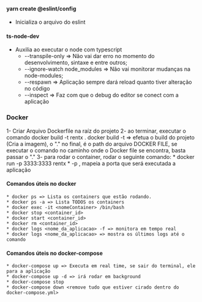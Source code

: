 #### yarn create @eslint/config 
* Inicializa o arquivo do eslint

#### ts-node-dev
* Auxilia ao executar o node com typescript
    *   --transpile-only => Não vai dar erro no momento do desenvolvimento, sintaxe e entre outros;
    * --ignore-watch node_modules => Não vai monitorar mudanças na node-modules;
    * --respawn => Aplicação sempre dará reload quanto tiver alteração no código
    * --inspect => Faz com que o debug do editor se conect com a aplicação
        

### Docker
1- Criar Arquivo Dockerfile na raíz do projeto
2- ao terminar, executar o comando docker build -t rentx .
    docker build -t => efetua o build do projeto (Cria a imagem), o "." no final, é o path do arquivo DOCKER FILE, 
    se executar o comando no caminho onde o Docker file se encontra, basta passar o "."
3- para rodar o container, rodar o seguinte comando:
    * docker run -p 3333:3333 rentx
        * -p <porta> <nomeImagem>, mapeia a porta que será executada a aplicação 

#### Comandos úteis no docker
    * docker ps => Lista os containers que estão rodando.
    * docker ps -a => Lista TODOS os containers
    * docker exec -it <nomeContainer> /bin/bash 
    * docker stop <container_id>
    * docker start <container_id>
    * docker rm <container_id>
    * docker logs <nome_da_aplicacao> -f => monitora em tempo real
    * docker logs <nome_da_aplicacao> => mostra os últimos logs até o comando

#### Comandos úteis no docker-compose
    * docker-compose up => Executa em real time, se sair do terminal, ele para a aplicação
    * docker-compose up -d => irá rodar em background
    * docker-compose stop
    * docker-compose down <remove tudo que estiver cirado dentro do docker-compose.yml>